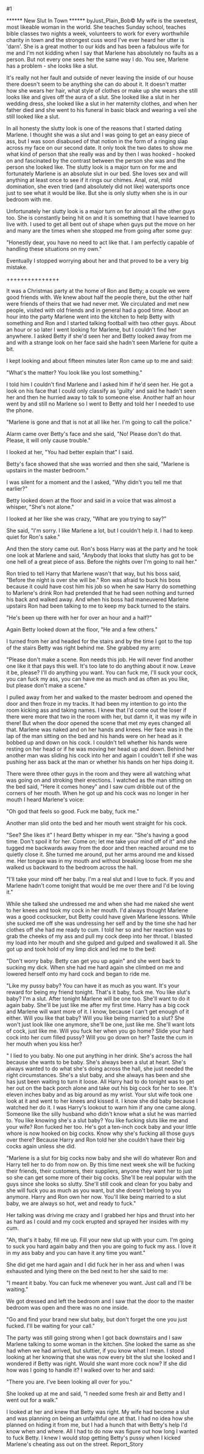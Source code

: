 #1 

 

 ****** New Slut In Town ****** byJust_Plain_Bob© My wife is the sweetest, most likeable woman in the world. She teaches Sunday school, teaches bible classes two nights a week, volunteers to work for every worthwhile charity in town and the strongest cuss word I've ever heard her utter is 'darn'. She is a great mother to our kids and has been a fabulous wife for me and I'm not kidding when I say that Marlene has absolutely no faults as a person. But not every one sees her the same way I do. You see, Marlene has a problem - she looks like a slut. 

 It's really not her fault and outside of never leaving the inside of our house there doesn't seem to be anything she can do about it. It doesn't matter how she wears her hair, what style of clothes or make up she wears she still looks like and gives off the aura of a slut. She looked like a slut in her wedding dress, she looked like a slut in her maternity clothes, and when her father died and she went to his funeral in basic black and wearing a veil she still looked like a slut. 

 In all honesty the slutty look is one of the reasons that I started dating Marlene. I thought she was a slut and I was going to get an easy piece of ass, but I was soon disabused of that notion in the form of a ringing slap across my face on our second date. It only took the two dates to show me what kind of person that she really was and by then I was hooked - hooked on and fascinated by the contrast between the person she was and the person she looked like. The slutty look is a major turn on for me and fortunately Marlene is an absolute slut in our bed. She loves sex and will anything at least once to see if it rings our chimes. Anal, oral, mild domination, she even tried (and absolutely did not like) watersports once just to see what it would be like. But she is only slutty when she is in our bedroom with me. 

 Unfortunately her slutty look is a major turn on for almost all the other guys too. She is constantly being hit on and it is something that I have learned to live with. I used to get all bent out of shape when guys put the move on her and many are the times when she stopped me from going after some guy: 

 "Honestly dear, you have no need to act like that. I am perfectly capable of handling these situations on my own." 

 Eventually I stopped worrying about her and that proved to be a very big mistake. 

 +++++++++++++++ 

 It was a Christmas party at the home of Ron and Betty; a couple we were good friends with. We knew about half the people there, but the other half were friends of theirs that we had never met. We circulated and met new people, visited with old friends and in general had a good time. About an hour into the party Marlene went into the kitchen to help Betty with something and Ron and I started talking football with two other guys. About an hour or so later I went looking for Marlene, but I couldn't find her anywhere. I asked Betty if she'd seen her and Betty looked away from me and with a strange look on her face said she hadn't seen Marlene for quite a bit. 

 I kept looking and about fifteen minutes later Ron came up to me and said: 

 "What's the matter? You look like you lost something." 

 I told him I couldn't find Marlene and I asked him if he'd seen her. He got a look on his face that I could only classify as 'guilty' and said he hadn't seen her and then he hurried away to talk to someone else. Another half an hour went by and still no Marlene so I went to Betty and told her I needed to use the phone. 

 "Marlene is gone and that is not at all like her. I'm going to call the police." 

 Alarm came over Betty's face and she said, "No! Please don't do that. Please, it will only cause trouble." 

 I looked at her, "You had better explain that" I said. 

 Betty's face showed that she was worried and then she said, "Marlene is upstairs in the master bedroom." 

 I was silent for a moment and the I asked, "Why didn't you tell me that earlier?" 

 Betty looked down at the floor and said in a voice that was almost a whisper, "She's not alone." 

 I looked at her like she was crazy, "What are you trying to say?" 

 She said, "I'm sorry. I like Marlene a lot, but I couldn't help it. I had to keep quiet for Ron's sake." 

 And then the story came out. Ron's boss Harry was at the party and he took one look at Marlene and said, "Anybody that looks that slutty has got to be one hell of a great piece of ass. Before the nights over I'm going to nail her." 

 Ron tried to tell Harry that Marlene wasn't that way, but his boss said, "Before the night is over she will be." Ron was afraid to buck his boss because it could have cost him his job so when he saw Harry do something to Marlene's drink Ron had pretended that he had seen nothing and turned his back and walked away. And when his boss had maneuvered Marlene upstairs Ron had been talking to me to keep my back turned to the stairs. 

 "He's been up there with her for over an hour and a half?" 

 Again Betty looked down at the floor, "He and a few others." 

 I turned from her and headed for the stairs and by the time I got to the top of the stairs Betty was right behind me. She grabbed my arm: 

 "Please don't make a scene. Ron needs this job. He will never find another one like it that pays this well. It's too late to do anything about it now. Leave it be, please? I'll do anything you want. You can fuck me, I'll suck your cock, you can fuck my ass, you can have me as much and as often as you like, but please don't make a scene." 

 I pulled away from her and walked to the master bedroom and opened the door and then froze in my tracks. It had been my intention to go into the room kicking ass and taking names. I knew that I'd come out the loser if there were more that two in the room with her, but damn it, it was my wife in there! But when the door opened the scene that met my eyes changed all that. Marlene was naked and on her hands and knees. Her face was in the lap of the man sitting on the bed and his hands were on her head as it bobbed up and down on his cock. I couldn't tell whether his hands were resting on her head or if he was moving her head up and down. Behind her another man was sliding his cock into her and again I couldn't tell if she was pushing her ass back at the man or whether his hands on her hips doing it. 

 There were three other guys in the room and they were all watching what was going on and stroking their erections. I watched as the man sitting on the bed said, "Here it comes honey" and I saw cum dribble out of the corners of her mouth. When he got up and his cock was no longer in her mouth I heard Marlene's voice: 

 "Oh god that feels so good. Fuck me baby, fuck me." 

 Another man slid onto the bed and her mouth went straight for his cock. 

 "See? She likes it" I heard Betty whisper in my ear. "She's having a good time. Don't spoil it for her. Come on; let me take your mind off of it" and she tugged me backwards away from the door and then reached around me to quietly close it. She turned me around, put her arms around me and kissed me. Her tongue was in my mouth and without breaking loose from me she walked us backward to the bedroom across the hall. 

 "I'll take your mind off her baby. I'm a real slut and I love to fuck. If you and Marlene hadn't come tonight that would be me over there and I'd be loving it." 

 While she talked she undressed me and when she had me naked she went to her knees and took my cock in her mouth. I'd always thought Marlene was a good cocksucker, but Betty could have given Marlene lessons. While she sucked me off she was undressing her self and by the time she had her clothes off she had me ready to cum. I told her so and her reaction was to grab the cheeks of my ass and pull my cock deep into her throat. I blasted my load into her mouth and she gulped and gulped and swallowed it all. She got up and took hold of my limp dick and led me to the bed: 

 "Don't worry baby. Betty can get you up again" and she went back to sucking my dick. When she had me hard again she climbed on me and lowered herself onto my hard cock and began to ride me. 

 "Like my pussy baby? You can have it as much as you want. It's your reward for being my friend tonight. That's it baby, fuck me. You like slut's baby? I'm a slut. After tonight Marlene will be one too. She'll want to do it again baby. She'll be just like me after my first time. Harry has a big cock and Marlene will want more of it. I know, because I can't get enough of it either. Will you like that baby? Will you like being married to a slut? She won't just look like one anymore, she'll be one, just like me. She'll want lots of cock, just like me. Will you fuck her when you go home? Slide your hard cock into her cum filled pussy? Will you go down on her? Taste the cum in her mouth when you kiss her? 

 " I lied to you baby. No one put anything in her drink. She's across the hall because she wants to be baby. She's always been a slut at heart. She's always wanted to do what she's doing across the hall, she just needed the right circumstances. She's a slut baby, and she always has been and she has just been waiting to turn it loose. All Harry had to do tonight was to get her out on the back porch alone and take out his big cock for her to see. It's eleven inches baby and as big around as my wrist. Your slut wife took one look at it and went to her knees and kissed it. I know she did baby because I watched her do it. I was Harry's lookout to warn him if any one came along. Someone like the silly husband who didn't know what a slut he was married to. You like knowing she's a slut baby? You like fucking sluts like me and your wife? Ron fucked her too. He's got a ten-inch cock baby and your little whore is now hooked on big cocks. Know why she's fucking all those guys over there? Because Harry and Ron told her she couldn't have their big cocks again unless she did. 

 "Marlene is a slut for big cocks now baby and she will do whatever Ron and Harry tell her to do from now on. By this time next week she will be fucking their friends, their customers, their suppliers, anyone they want her to just so she can get some more of their big cocks. She'll be real popular with the guys since she looks so slutty. She'll still cook and clean for you baby and she will fuck you as much as you want, but she doesn't belong to you anymore. Harry and Ron own her now. You'll like being married to a slut baby, we are always so hot, wet and ready to fuck." 

 Her talking was driving me crazy and I grabbed her hips and thrust into her as hard as I could and my cock erupted and sprayed her insides with my cum. 

 "Ah, that's it baby, fill me up. Fill your new slut up with your cum. I'm going to suck you hard again baby and then you are going to fuck my ass. I love it in my ass baby and you can have it any time you want." 

 She did get me hard again and I did fuck her in her ass and when I was exhausted and lying there on the bed next to her she said to me: 

 "I meant it baby. You can fuck me whenever you want. Just call and I'll be waiting." 

 We got dressed and left the bedroom and I saw that the door to the master bedroom was open and there was no one inside. 

 "Go and find your brand new slut baby, but don't forget the one you just fucked. I'll be waiting for your call." 

 The party was still going strong when I got back downstairs and I saw Marlene talking to some woman in the kitchen. She looked the same as she had when we had arrived, but sluttier, if you know what I mean. I stood looking at her knowing that she was now every bit the slut she looked and I wondered if Betty was right. Would she want more cock now? If she did how was I going to handle it? I walked over to her and said: 

 "There you are. I've been looking all over for you." 

 She looked up at me and said, "I needed some fresh air and Betty and I went out for a walk." 

 I looked at her and knew that Betty was right. My wife had become a slut and was planning on being an unfaithful one at that. I had no idea how she planned on hiding it from me, but I had a hunch that with Betty's help I'd know when and where. All I had to do now was figure out how long I wanted to fuck Betty. I knew I would stop getting Betty's pussy when I kicked Marlene's cheating ass out on the street. Report_Story 
